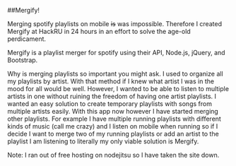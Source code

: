 ##Mergify!

Merging spotify playlists on mobile ~~is~~ was impossible. Therefore I created Mergify at HackRU in 24 hours in an effort to solve the age-old perdicament.

Mergify is a playlist merger for spotify using their API, Node.js, jQuery, and Bootstrap.

Why is merging playlists so important you might ask. I used to organize all my playlists by artist. With that method if I knew what artist I was in the mood for all would be well. However, I wanted to be able to listen to multiple artists in one without ruining the freedom of having one artist playlists. I wanted an easy solution to create temporary playlists with songs from multiple artists easily. With this app now however I have started merging other playlists. For example I have multiple running playlists with different kinds of music (call me crazy) and I listen on mobile when running so if I decide I want to merge two of my running playlists or add an artist to the playlist I am listening to literally my only viable solution is Mergify. 

Note: I ran out of free hosting on nodejitsu so I have taken the site down. 
